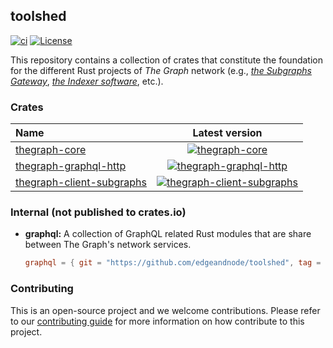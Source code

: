 toolshed
--------
[![ci](https://github.com/edgeandnode/toolshed/actions/workflows/ci.yml/badge.svg)](https://github.com/edgeandnode/toolshed/actions/workflows/ci.yml)
[![License](https://img.shields.io/badge/License-MIT-blue.svg)](LICENSE)

This repository contains a collection of crates that constitute the foundation for the different Rust projects of
_The Graph_ network (e.g., [_the Subgraphs Gateway_](https://github.com/edgeandnode/gateway), [_the Indexer
software_](https://github.com/graphprotocol/indexer-rs), etc.).

### Crates

| Name                                                     |                                                                Latest version                                                                 |
|:---------------------------------------------------------|:---------------------------------------------------------------------------------------------------------------------------------------------:|
| [thegraph-core](./thegraph-core)                         |                   [![thegraph-core](https://img.shields.io/crates/v/thegraph-core)](https://crates.io/crates/thegraph-core)                   |
| [thegraph-graphql-http](./thegraph-graphql-http)         |       [![thegraph-graphql-http](https://img.shields.io/crates/v/thegraph-graphql-http)](https://crates.io/crates/thegraph-graphql-http)       |
| [thegraph-client-subgraphs](./thegraph-client-subgraphs) | [![thegraph-client-subgraphs](https://img.shields.io/crates/v/thegraph-client-subgraphs)](https://crates.io/crates/thegraph-client-subgraphs) |

### Internal (not published to crates.io)

* **graphql:** A collection of GraphQL related Rust modules that are share between The Graph's network services.

    ```toml
    graphql = { git = "https://github.com/edgeandnode/toolshed", tag = "graphql-v0.3.0" }
    ```

### Contributing

This is an open-source project and we welcome contributions. Please refer to our
[contributing guide](CONTRIBUTING.md) for more information on how contribute to this project.
